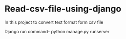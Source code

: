 # Read-csv-file-using-django

In this project to convert text format form csv file

Django run command- python manage.py runserver

